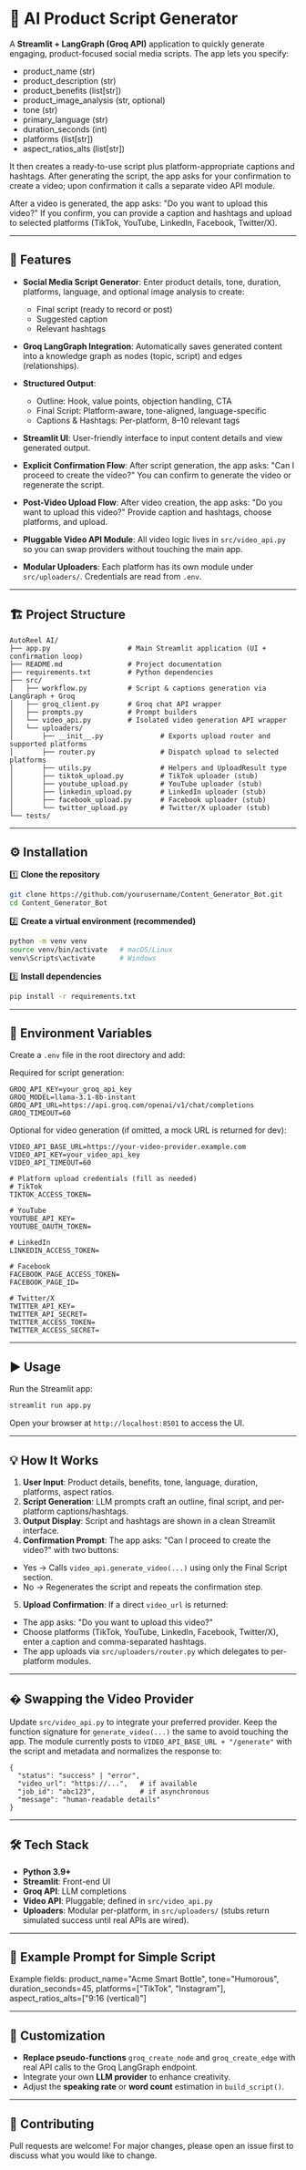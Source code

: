# 📜 AI Product Script Generator

A **Streamlit + LangGraph (Groq API)** application to quickly generate engaging, product-focused social media scripts. The app lets you specify:

- product_name (str)
- product_description (str)
- product_benefits (list[str])
- product_image_analysis (str, optional)
- tone (str)
- primary_language (str)
- duration_seconds (int)
- platforms (list[str])
- aspect_ratios_alts (list[str])

It then creates a ready-to-use script plus platform-appropriate captions and hashtags. After generating the script, the app asks for your confirmation to create a video; upon confirmation it calls a separate video API module.

After a video is generated, the app asks: "Do you want to upload this video?" If you confirm, you can provide a caption and hashtags and upload to selected platforms (TikTok, YouTube, LinkedIn, Facebook, Twitter/X).

---

## 🚀 Features

* **Social Media Script Generator**: Enter product details, tone, duration, platforms, language, and optional image analysis to create:

  * Final script (ready to record or post)
  * Suggested caption
  * Relevant hashtags

* **Groq LangGraph Integration**: Automatically saves generated content into a knowledge graph as nodes (topic, script) and edges (relationships).

* **Structured Output**:

  * Outline: Hook, value points, objection handling, CTA
  * Final Script: Platform-aware, tone-aligned, language-specific
  * Captions & Hashtags: Per-platform, 8–10 relevant tags

* **Streamlit UI**: User-friendly interface to input content details and view generated output.
* **Explicit Confirmation Flow**: After script generation, the app asks: "Can I proceed to create the video?" You can confirm to generate the video or regenerate the script.
* **Post-Video Upload Flow**: After video creation, the app asks: "Do you want to upload this video?" Provide caption and hashtags, choose platforms, and upload.
* **Pluggable Video API Module**: All video logic lives in `src/video_api.py` so you can swap providers without touching the main app.
* **Modular Uploaders**: Each platform has its own module under `src/uploaders/`. Credentials are read from `.env`.

---

## 🏗️ Project Structure

```
AutoReel AI/
├── app.py                   # Main Streamlit application (UI + confirmation loop)
├── README.md                # Project documentation
├── requirements.txt         # Python dependencies
├── src/
│   ├── workflow.py          # Script & captions generation via LangGraph + Groq
│   ├── groq_client.py       # Groq chat API wrapper
│   ├── prompts.py           # Prompt builders
│   └── video_api.py         # Isolated video generation API wrapper
│   └── uploaders/
│       ├── __init__.py              # Exports upload router and supported platforms
│       ├── router.py                # Dispatch upload to selected platforms
│       ├── utils.py                 # Helpers and UploadResult type
│       ├── tiktok_upload.py         # TikTok uploader (stub)
│       ├── youtube_upload.py        # YouTube uploader (stub)
│       ├── linkedin_upload.py       # LinkedIn uploader (stub)
│       ├── facebook_upload.py       # Facebook uploader (stub)
│       └── twitter_upload.py        # Twitter/X uploader (stub)
└── tests/
```

---

## ⚙️ Installation

1️⃣ **Clone the repository**

```bash
git clone https://github.com/yourusername/Content_Generator_Bot.git
cd Content_Generator_Bot
```

2️⃣ **Create a virtual environment (recommended)**

```bash
python -m venv venv
source venv/bin/activate   # macOS/Linux
venv\Scripts\activate      # Windows
```

3️⃣ **Install dependencies**

```bash
pip install -r requirements.txt
```

---

## 🔑 Environment Variables

Create a `.env` file in the root directory and add:

Required for script generation:

```
GROQ_API_KEY=your_groq_api_key
GROQ_MODEL=llama-3.1-8b-instant
GROQ_API_URL=https://api.groq.com/openai/v1/chat/completions
GROQ_TIMEOUT=60
```

Optional for video generation (if omitted, a mock URL is returned for dev):

```
VIDEO_API_BASE_URL=https://your-video-provider.example.com
VIDEO_API_KEY=your_video_api_key
VIDEO_API_TIMEOUT=60

# Platform upload credentials (fill as needed)
# TikTok
TIKTOK_ACCESS_TOKEN=

# YouTube
YOUTUBE_API_KEY=
YOUTUBE_OAUTH_TOKEN=

# LinkedIn
LINKEDIN_ACCESS_TOKEN=

# Facebook
FACEBOOK_PAGE_ACCESS_TOKEN=
FACEBOOK_PAGE_ID=

# Twitter/X
TWITTER_API_KEY=
TWITTER_API_SECRET=
TWITTER_ACCESS_TOKEN=
TWITTER_ACCESS_SECRET=
```

---

## ▶️ Usage

Run the Streamlit app:

```bash
streamlit run app.py
```

Open your browser at `http://localhost:8501` to access the UI.

---

## 💡 How It Works

1. **User Input**: Product details, benefits, tone, language, duration, platforms, aspect ratios.
2. **Script Generation**: LLM prompts craft an outline, final script, and per-platform captions/hashtags.
3. **Output Display**: Script and hashtags are shown in a clean Streamlit interface.
4. **Confirmation Prompt**: The app asks: "Can I proceed to create the video?" with two buttons:
  - Yes → Calls `video_api.generate_video(...)` using only the Final Script section.
  - No  → Regenerates the script and repeats the confirmation step.

5. **Upload Confirmation**: If a direct `video_url` is returned:
  - The app asks: "Do you want to upload this video?"
  - Choose platforms (TikTok, YouTube, LinkedIn, Facebook, Twitter/X), enter a caption and comma-separated hashtags.
  - The app uploads via `src/uploaders/router.py` which delegates to per-platform modules.

---

## � Swapping the Video Provider

Update `src/video_api.py` to integrate your preferred provider. Keep the function signature for `generate_video(...)` the same to avoid touching the app. The module currently posts to `VIDEO_API_BASE_URL + "/generate"` with the script and metadata and normalizes the response to:

```
{
  "status": "success" | "error",
  "video_url": "https://...",   # if available
  "job_id": "abc123",           # if asynchronous
  "message": "human-readable details"
}
```

---

## 🛠️ Tech Stack

* **Python 3.9+**
* **Streamlit**: Front-end UI
* **Groq API**: LLM completions
* **Video API**: Pluggable; defined in `src/video_api.py`
* **Uploaders**: Modular per-platform, in `src/uploaders/` (stubs return simulated success until real APIs are wired).

---

## 📌 Example Prompt for Simple Script

Example fields: product_name="Acme Smart Bottle", tone="Humorous", duration_seconds=45, platforms=["TikTok", "Instagram"], aspect_ratios_alts=["9:16 (vertical)"]

---

## 🧩 Customization

* **Replace pseudo-functions** `groq_create_node` and `groq_create_edge` with real API calls to the Groq LangGraph endpoint.
* Integrate your own **LLM provider** to enhance creativity.
* Adjust the **speaking rate** or **word count** estimation in `build_script()`.

---

## 🤝 Contributing

Pull requests are welcome! For major changes, please open an issue first to discuss what you would like to change.

